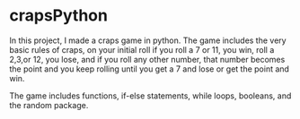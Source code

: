 # crapsPython
In this project, I made a craps game in python. 
The game includes the very basic rules of craps, on your initial roll if you roll a 7 or 11, you win, roll a 2,3,or 12, you lose, 
and if you roll any other number, that number becomes the point and you keep rolling until you get a 7 and lose or get the point and win. 

The game includes functions, if-else statements, while loops, booleans, and the random package. 

